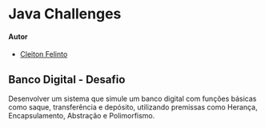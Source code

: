 # Java Challenges

#### Autor
- [Cleiton Felinto](https://github.com/CleitonFelinto)

## Banco Digital - Desafio

Desenvolver um sistema que simule um banco digital com funções básicas como saque, transferência e depósito, utilizando premissas como Herança, Encapsulamento, Abstração e Polimorfismo.